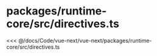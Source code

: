 # packages/runtime-core/src/directives.ts

<<< @/docs/Code/vue-next/vue-next/packages/runtime-core/src/directives.ts
